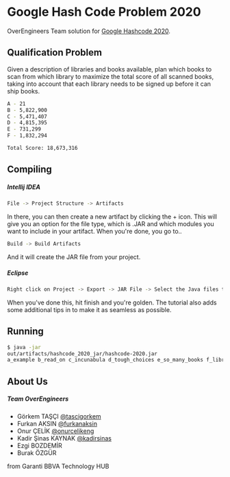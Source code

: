 # Google Hash Code Problem 2020 

OverEngineers  Team solution for [Google Hashcode 2020](https://codingcompetitions.withgoogle.com/hashcode).


## Qualification Problem

Given a description of libraries and books available, plan which books to scan from which library to maximize the total score of all scanned books, taking into account that each library needs to be signed up before it can ship books.

```bash
A - 21
B - 5,822,900
C - 5,471,407
D - 4,815,395
E - 731,299
F - 1,832,294

Total Score: 18,673,316
```

## Compiling

##### Intellij IDEA

```bash
File -> Project Structure -> Artifacts
```
In there, you can then create a new artifact by clicking the + icon. This will give you an option for the file type, which is .JAR and which modules you want to include in your artifact. When you're done, you go to..
```bash
Build -> Build Artifacts
```
And it will create the JAR file from your project.

##### Eclipse

```bash
Right click on Project -> Export -> JAR File -> Select the Java files to include
```
When you've done this, hit finish and you're golden. The tutorial also adds some additional tips in to make it as seamless as possible.


## Running

```bash
$ java -jar 
out/artifacts/hashcode_2020_jar/hashcode-2020.jar 
a_example b_read_on c_incunabula d_tough_choices e_so_many_books f_libraries_of_the_world
```

## About Us

##### Team OverEngineers

* Görkem TAŞÇI [@tascigorkem](https://github.com/tascigorkem)
* Furkan AKSIN [@furkanaksin](https://github.com/furkanaksin)
* Onur ÇELİK [@onurcelikeng](https://github.com/onurcelikeng) 
* Kadir Şinas KAYNAK [@kadirsinas](https://github.com/kadirsinas)
* Ezgi BOZDEMİR
* Burak ÖZGÜR

from Garanti BBVA Technology HUB
